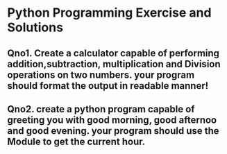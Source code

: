 <h1>Python Programming Exercise and Solutions</h1>
<h2>Qno1. Create a calculator capable of performing addition,subtraction,
multiplication and Division operations on two numbers.
your program should format the output in readable manner!</h2>

<h2>Qno2. create a python program capable of greeting you with good morning,
good afternoo and good evening. your program should use the Module
to get the current hour.</h2>
